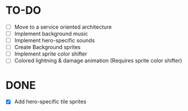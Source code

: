 # TO-DO
- [ ] Move to a service oriented architecture
- [ ] Implement background music
- [ ] Implement hero-specific sounds
- [ ] Create Background sprites
- [ ] Implement sprite color shifter
- [ ] Colored lightning & damage animation (Requires sprite color shifter)

# DONE
- [x] Add hero-specific tile sprites
